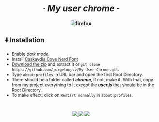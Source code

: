 <h1 align="center">
  <i>
    · My user chrome ·
  </i>
</h1>

<h3 align="center">

![firefox](https://user-images.githubusercontent.com/80071604/177000197-da46b5dc-4799-401a-8881-a4ef3b18965c.png)

</h3>

## ⬇️ Installation

- Enable _dark mode_.
- Install <a href="https://www.nerdfonts.com/font-downloads">Caskaydia Cove Nerd Font</a>
- [Download the zip](https://github.com/jorgeloopzz/My-User-Chrome/archive/refs/heads/master.zip) and extract it or `git clone https://github.com/jorgeloopzz/My-User-Chrome.git`.
- Type `about:profiles` in URL bar and open the first Root Directory.
- There should be a folder called **_chrome_**, if not, make it. With that, copy from my project everything to it except the **_user.js_** that should be in the Root Directory.
- To make effect, click on `Restart normally` in `about:profiles`.

<!-- Make space -->

&nbsp;

<div align="center">
  <a href="https://www.reddit.com/r/FirefoxCSS/">
    <img src="https://img.shields.io/badge/FirefoxCSS-black?style=for-the-badge&logo=reddit">
  </a>
  <img src="https://img.shields.io/badge/Firefox-userChrome-red?style=for-the-badge&logo=firefox">
  <img src="https://img.shields.io/badge/License-Unlicensed-blue?style=for-the-badge&logo=github">
</div>
